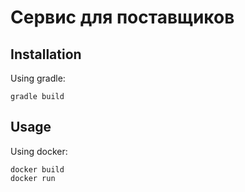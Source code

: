 # Сервис для поставщиков

Installation
------------

Using gradle:

```
gradle build
```

Usage
-----

Using docker:

```
docker build
docker run
```
